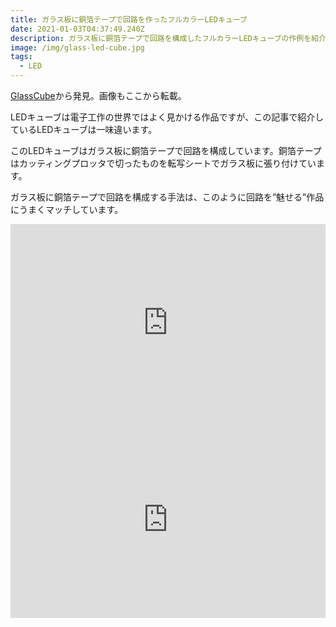 ```yaml
---
title: ガラス板に銅箔テープで回路を作ったフルカラーLEDキューブ
date: 2021-01-03T04:37:49.240Z
description: ガラス板に銅箔テープで回路を構成したフルカラーLEDキューブの作例を紹介します。
image: /img/glass-led-cube.jpg
tags:
  - LED
---
```

[GlassCube](https://hackaday.io/project/169617-glasscube)から発見。画像もここから転載。

LEDキューブは電子工作の世界ではよく見かける作品ですが、この記事で紹介しているLEDキューブは一味違います。

このLEDキューブはガラス板に銅箔テープで回路を構成しています。銅箔テープはカッティングプロッタで切ったものを転写シートでガラス板に張り付けています。

ガラス板に銅箔テープで回路を構成する手法は、このように回路を”魅せる”作品にうまくマッチしています。

<iframe width="100%" height="315" src="https://www.youtube.com/embed/l7dMmyptKfs" frameborder="0" allow="accelerometer; autoplay; clipboard-write; encrypted-media; gyroscope; picture-in-picture" allowfullscreen></iframe>

<iframe width="100%" height="315" src="https://www.youtube.com/embed/mCHMtErUZyA" frameborder="0" allow="accelerometer; autoplay; clipboard-write; encrypted-media; gyroscope; picture-in-picture" allowfullscreen></iframe>
